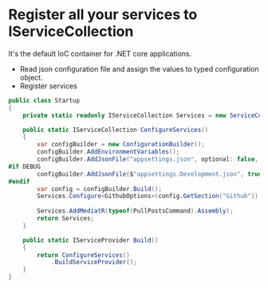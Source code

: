 # Register all your services to IServiceCollection

It's the default IoC container for .NET core applications. 

* Read json configuration file and assign the values to typed configuration object.
* Register services

```csharp
public class Startup
{
    private static readonly IServiceCollection Services = new ServiceCollection();

    public static IServiceCollection ConfigureServices()
    {
        var configBuilder = new ConfigurationBuilder();
        configBuilder.AddEnvironmentVariables();
        configBuilder.AddJsonFile("appsettings.json", optional: false, reloadOnChange: true);
#if DEBUG
        configBuilder.AddJsonFile($"appsettings.Development.json", true);
#endif
        var config = configBuilder.Build();
        Services.Configure<GithubOptions>(config.GetSection("Github"));
        
        Services.AddMediatR(typeof(PullPostsCommand).Assembly);
        return Services;
    }

    public static IServiceProvider Build()
    {
        return ConfigureServices()
            .BuildServiceProvider();
    } 
}

```

